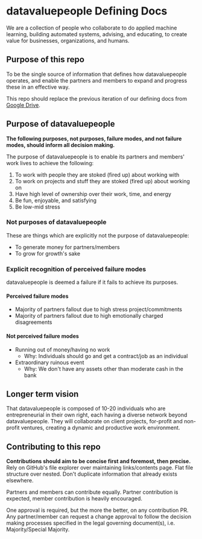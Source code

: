 # datavaluepeople Defining Docs

We are a collection of people who collaborate to do applied machine learning, building automated
systems, advising, and educating, to create value for businesses, organizations, and humans.

## Purpose of this repo

To be the single source of information that defines how datavaluepeople operates, and enable the
partners and members to expand and progress these in an effective way.

This repo should replace the previous iteration of our defining docs from [Google Drive][link to
old docs].


## Purpose of datavaluepeople

**The following purposes, not purposes, failure modes, and not failure modes, should inform all
decision making.**

The purpose of datavaluepeople is to enable its partners and members' work lives to achieve the
following:
1. To work with people they are stoked (fired up) about working with
2. To work on projects and stuff they are stoked (fired up) about working on
3. Have high level of ownership over their work, time, and energy
4. Be fun, enjoyable, and satisfying
5. Be low-mid stress

### Not purposes of datavaluepeople

These are things which are explicitly not the purpose of datavaluepeople:
- To generate money for partners/members
- To grow for growth's sake

### Explicit recognition of perceived failure modes

datavaluepeople is deemed a failure if it fails to achieve its purposes.

#### Perceived failure modes
- Majority of partners fallout due to high stress project/commitments
- Majority of partners fallout due to high emotionally charged disagreements

#### Not perceived failure modes
- Running out of money/having no work
    - Why: Individuals should go and get a contract/job as an individual
- Extraordinary ruinous event
    - Why: We don't have any assets other than moderate cash in the bank

## Longer term vision

That datavaluepeople is composed of 10-20 individuals who are entrepreneurial in their own right,
each having a diverse network beyond datavaluepeople. They will collaborate on client projects,
for-profit and non-profit ventures, creating a dynamic and productive work environment.

## Contributing to this repo

**Contributions should aim to be concise first and foremost, then precise.** Rely on GitHub's file
explorer over maintaining links/contents page. Flat file structure over nested. Don't duplicate
information that already exists elsewhere.

Partners and members can contribute equally. Partner contribution is expected, member contribution
is heavily encouraged.

One approval is required, but the more the better, on any contribution PR. Any partner/member can
request a change approval to follow the decision making processes specified in the legal governing
document(s), i.e. Majority/Special Majority.

[link to old docs]: https://docs.google.com/document/d/1aI_ywv-VXqnCAddv9bWmHjt0_msr3S4MmCe5nvH1jlM/edit?usp=sharing
